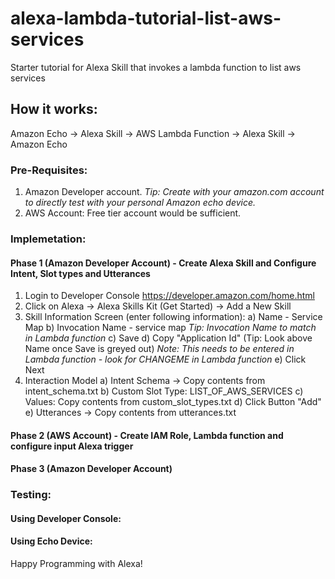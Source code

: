 # alexa-lambda-tutorial-list-aws-services
Starter tutorial for Alexa Skill that invokes a lambda function to list aws services

## How it works:

Amazon Echo -> Alexa Skill -> AWS Lambda Function -> Alexa Skill -> Amazon Echo


### Pre-Requisites:

1) Amazon Developer account.
   *Tip: Create with your amazon.com account to directly test with your personal Amazon echo device.*
2) AWS Account:
   Free tier account would be sufficient.


### Implemetation:

#### Phase 1 (Amazon Developer Account) - Create Alexa Skill and Configure Intent, Slot types and Utterances
1) Login to Developer Console https://developer.amazon.com/home.html
2) Click on Alexa -> Alexa Skills Kit (Get Started) -> Add a New Skill
3) Skill Information Screen (enter following information): 
   a) Name - Service Map
   b) Invocation Name - service map
      *Tip: Invocation Name to match in Lambda function*
   c) Save
   d) Copy "Application Id"  (Tip: Look above Name once Save is greyed out)
      *Note: This needs to be entered in Lambda function - look for CHANGEME in Lambda function*
   e) Click Next
 4) Interaction Model
   a) Intent Schema -> Copy contents from intent_schema.txt
   b) Custom Slot Type: LIST_OF_AWS_SERVICES
   c) Values: Copy contents from custom_slot_types.txt
   d) Click Button "Add"
   e) Utterances -> Copy contents from utterances.txt

#### Phase 2 (AWS Account) - Create IAM Role, Lambda function and configure input Alexa trigger

#### Phase 3 (Amazon Developer Account)

### Testing:

#### Using Developer Console:

#### Using Echo Device:


Happy Programming with Alexa!

